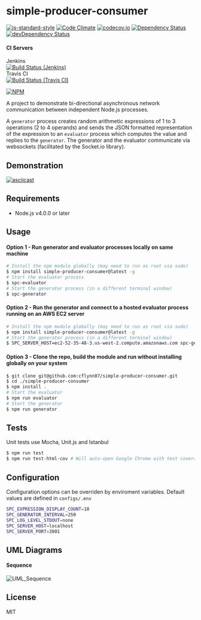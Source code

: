 simple-producer-consumer
========================

[![js-standard-style](https://img.shields.io/badge/code%20style-standard-brightgreen.svg)](http://standardjs.com/)
[![Code Climate](https://codeclimate.com/github/cflynn07/simple-producer-consumer/badges/gpa.svg)](https://codeclimate.com/github/cflynn07/simple-producer-consumer)
[![codecov.io](https://codecov.io/github/cflynn07/simple-producer-consumer/coverage.svg?branch=master)](https://codecov.io/github/cflynn07/simple-producer-consumer?branch=master)
[![Dependency Status](https://david-dm.org/cflynn07/simple-producer-consumer.svg)](https://david-dm.org/cflynn07/simple-producer-consumer)
[![devDependency Status](https://david-dm.org/cflynn07/simple-producer-consumer/dev-status.svg)](https://david-dm.org/cflynn07/simple-producer-consumer#info=devDependencies)

#### CI Servers
Jenkins  
[![Build Status (Jenkins)](http://52.36.217.21/buildStatus/icon?job=simple-producer-consumer&build=20)](http://52.36.217.21/job/simple-producer-consumer/20/)  
Travis CI  
[![Build Status (Travis CI)](https://travis-ci.org/cflynn07/simple-producer-consumer.svg)](https://travis-ci.org/cflynn07/simple-producer-consumer)

[![NPM](https://nodei.co/npm/simple-producer-consumer.png?compact=true)](https://nodei.co/npm/simple-producer-consumer/)

A project to demonstrate bi-directional asynchronous network communication between independent
Node.js processes.

A `generator` process creates random arithmetic expressions of 1 to 3 operations (2 to 4 operands)
and sends the JSON formatted representation of the expression to an `evaluator` process which
computes the value and replies to the `generator`. The generator and the evaluator communicate via
websockets (facilitated by the Socket.io library).

Demonstration
-------------
[![asciicast](https://asciinema.org/a/3dmqbxi0n8t0fk8gfab0bw99k.png)](https://asciinema.org/a/3dmqbxi0n8t0fk8gfab0bw99k)

Requirements
------------
 - Node.js v4.0.0 or later

Usage
-----
#### Option 1 - Run generator and evaluator processes locally on same machine
```bash
# Install the npm module globally (may need to run as root via sudo)
$ npm install simple-producer-consumer@latest -g
# Start the evaluator process
$ spc-evaluator
# Start the generator process (in a different terminal window)
$ spc-generator
```

#### Option 2 - Run the generator and connect to a hosted evaluator process running on an AWS EC2 server
```bash
# Install the npm module globally (may need to run as root via sudo)
$ npm install simple-producer-consumer@latest -g
# Start the generator process (in a different terminal window)
$ SPC_SERVER_HOST=ec2-52-35-48-3.us-west-2.compute.amazonaws.com spc-generator
```

#### Option 3 - Clone the repo, build the module and run without installing globally on your system
```bash
$ git clone git@github.com:cflynn07/simple-producer-consumer.git
$ cd ./simple-producer-consumer
$ npm install .
# Start the evaluator
$ npm run evaluator
# Start the generator
$ npm run generator
```

Tests
-----
Unit tests use Mocha, Unit.js and Istanbul
```bash
$ npm run test
$ npm run test-html-cov # Will auto-open Google Chrome with test coverage data on OSX
```

Configuration
-------------
Configuration options can be overriden by enviroment variables. Default values are defined in
`configs/.env`
```bash
SPC_EXPRESSION_DISPLAY_COUNT=10
SPC_GENERATOR_INTERVAL=250
SPC_LOG_LEVEL_STDOUT=none
SPC_SERVER_HOST=localhost
SPC_SERVER_PORT=3001
```

UML Diagrams
------------
#### Sequence
![UML_Sequence](https://raw.githubusercontent.com/cflynn07/simple-producer-consumer/master/UML_Sequence.png)

License
-------
MIT
